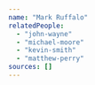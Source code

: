 ```yaml
---
name: "Mark Ruffalo"
relatedPeople:
  - "john-wayne"
  - "michael-moore"
  - "kevin-smith"
  - "matthew-perry"
sources: []
---
```


